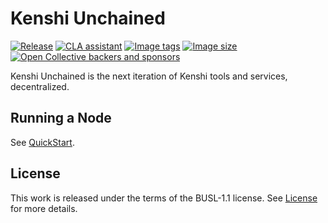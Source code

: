 # Kenshi Unchained

[![Release](https://shields.io/github/v/release/kenshitech/unchained)](https://github.com/KenshiTech/unchained/releases)
[![CLA assistant](https://cla-assistant.io/readme/badge/KenshiTech/unchained)](https://cla-assistant.io/KenshiTech/unchained)
[![Image tags](https://ghcrbadge-1-y2886489.deta.app/kenshitech/unchained/tags?color=%2344cc11&ignore=latest&n=1&label=image+tags&trim=)](https://github.com/KenshiTech/unchained/pkgs/container/unchained)
[![Image size](https://ghcrbadge-1-y2886489.deta.app/kenshitech/unchained/size?color=%2344cc11&tag=latest&label=image+size&trim=)](https://github.com/KenshiTech/unchained/pkgs/container/unchained)
[![Open Collective backers and sponsors](https://img.shields.io/opencollective/all/unchained)](https://opencollective.com/unchained)

Kenshi Unchained is the next iteration of Kenshi tools and services, decentralized.

## Running a Node

See [QuickStart](./quickstart.md).

## License

This work is released under the terms of the BUSL-1.1 license.
See [License](./LICENSE) for more details.
